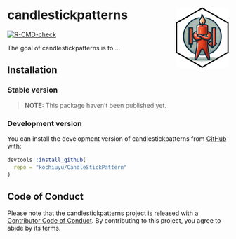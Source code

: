 
<!-- README.md is generated from README.Rmd. Please edit that file -->

# candlestickpatterns <img src="man/figures/logo.png" align="right" height="138" alt="" />

<!-- badges: start -->

[![R-CMD-check](https://github.com/serkor1/candlestick-patterns/actions/workflows/R-CMD-check.yaml/badge.svg)](https://github.com/serkor1/candlestick-patterns/actions/workflows/R-CMD-check.yaml)
<!-- badges: end -->

The goal of candlestickpatterns is to …

## Installation

### Stable version

> **NOTE:** This package haven’t been published yet.

### Development version

You can install the development version of candlestickpatterns from
[GitHub](https://github.com/) with:

``` r
devtools::install_github(
  repo = "kochiuyu/CandleStickPattern"
)
```

## Code of Conduct

Please note that the candlestickpatterns project is released with a
[Contributor Code of
Conduct](https://contributor-covenant.org/version/2/1/CODE_OF_CONDUCT.html).
By contributing to this project, you agree to abide by its terms.
